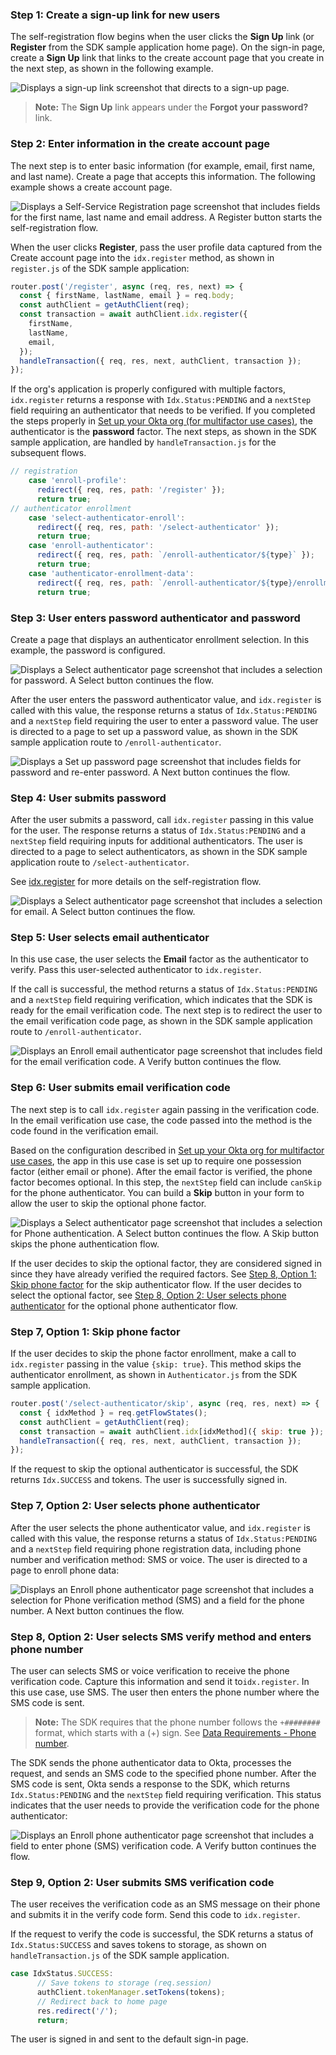 ### Step 1: Create a sign-up link for new users

The self-registration flow begins when the user clicks the **Sign Up** link (or **Register** from the SDK sample application home page). On the sign-in page, create a **Sign Up** link that links to the create account page that you create in the next step, as shown in the following example.

<div class="common-image-format">

![Displays a sign-up link screenshot that directs to a sign-up page. ](/img/oie-embedded-sdk/oie-embedded-sdk-use-case-simple-sign-on-screenshot-sign-in-nodejs.png)

</div>

> **Note:** The **Sign Up** link appears under the **Forgot your password?** link.

### Step 2: Enter information in the create account page

The next step is to enter basic information (for example, email, first name, and last name). Create a page that accepts this information. The following example shows a create account page.

<div class="common-image-format">

![Displays a Self-Service Registration page screenshot that includes fields for the first name, last name and email address. A Register button starts the self-registration flow. ](/img/oie-embedded-sdk/oie-embedded-sdk-use-case-simple-self-serv-screen-enroll-user-nodejs.png)

</div>

When the user clicks **Register**, pass the user profile data captured from the Create account page into the `idx.register` method, as shown in `register.js` of the SDK sample application:

```JavaScript
router.post('/register', async (req, res, next) => {
  const { firstName, lastName, email } = req.body;
  const authClient = getAuthClient(req);
  const transaction = await authClient.idx.register({
    firstName,
    lastName,
    email,
  });
  handleTransaction({ req, res, next, authClient, transaction });
});
```

If the org's application is properly configured with multiple factors, `idx.register` returns a response with `Idx.Status:PENDING` and a `nextStep` field requiring an authenticator that needs to be verified. If you completed the steps properly in [Set up your Okta org (for multifactor use cases)](/docs/guides/oie-embedded-common-org-setup/aspnet/main/#set-up-your-okta-org-for-multi-factor-use-cases), the authenticator is the **password** factor. The next steps, as shown in the SDK sample application, are handled by `handleTransaction.js` for the subsequent flows.

```JavaScript
// registration
    case 'enroll-profile':
      redirect({ req, res, path: '/register' });
      return true;
// authenticator enrollment
    case 'select-authenticator-enroll':
      redirect({ req, res, path: '/select-authenticator' });
      return true;
    case 'enroll-authenticator':
      redirect({ req, res, path: `/enroll-authenticator/${type}` });
      return true;
    case 'authenticator-enrollment-data':
      redirect({ req, res, path: `/enroll-authenticator/${type}/enrollment-data` });
      return true;
```

### Step 3: User enters password authenticator and password

Create a page that displays an authenticator enrollment selection. In this example, the password is configured.

<div class="common-image-format">

![Displays a Select authenticator page screenshot that includes a selection for password. A Select button continues the flow.](/img/oie-embedded-sdk/oie-embedded-sdk-use-case-simple-self-serv-screen-enroll-pwd-auth-nodejs.png)

</div>

After the user enters the password authenticator value, and `idx.register` is called with this value, the response returns a status of `Idx.Status:PENDING` and a `nextStep` field requiring the user to enter a password value. The user is directed to a page to set up a password value, as shown in the SDK sample application route to `/enroll-authenticator`.

<div class="common-image-format">

![Displays a Set up password page screenshot that includes fields for password and re-enter password. A Next button continues the flow.](/img/oie-embedded-sdk/oie-embedded-sdk-use-case-simple-self-serv-screen-set-up-pwd-nodejs.png)

</div>

### Step 4: User submits password

After the user submits a password, call `idx.register` passing in this value for the user. The response returns a status of `Idx.Status:PENDING` and a `nextStep` field requiring inputs for additional authenticators. The user is directed to a page to select authenticators, as shown in the SDK sample application route to `/select-authenticator`.

See [idx.register](https://github.com/okta/okta-auth-js/blob/master/docs/idx.md#idxregister) for more details on the self-registration flow.

<div class="common-image-format">

![Displays a Select authenticator page screenshot that includes a selection for email. A Select button continues the flow.](/img/oie-embedded-sdk/oie-embedded-sdk-use-case-simple-self-serv-screen-enroll-email-auth-nodejs.png)

</div>

### Step 5: User selects email authenticator

In this use case, the user selects the **Email** factor as the authenticator to verify. Pass this user-selected authenticator to `idx.register`.

 If the call is successful, the method returns a status of `Idx.Status:PENDING` and a `nextStep` field requiring verification, which indicates that the SDK is ready for the email verification code. The next step is to redirect the user to the email verification code page, as shown in the SDK sample application route to `/enroll-authenticator`.

<div class="common-image-format">

![Displays an Enroll email authenticator page screenshot that includes field for the email verification code. A Verify button continues the flow.](/img/oie-embedded-sdk/oie-embedded-sdk-use-case-simple-self-serv-screen-email-verify-nodejs.png)

</div>

### Step 6: User submits email verification code

The next step is to call `idx.register` again passing in the verification code. In the email verification use case, the code passed into the method is the code found in the verification email.

Based on the configuration described in [Set up your Okta org for multifactor use cases](/docs/guides/oie-embedded-common-org-setup/java/main/#set-up-your-okta-org-for-multifactor-use-cases), the app in this use case is set up to require one possession factor (either email or phone). After the email factor is verified, the phone factor becomes optional. In this step, the `nextStep` field can include `canSkip` for the phone authenticator. You can build a **Skip** button in your form to allow the user to skip the optional phone factor.

<div class="common-image-format">

![Displays a Select authenticator page screenshot that includes a selection for Phone authentication. A Select button continues the flow. A Skip button skips the phone authentication flow. ](/img/oie-embedded-sdk/oie-embedded-sdk-use-case-simple-self-serv-screen-phone-auth-and-skip-nodejs.png)

</div>

If the user decides to skip the optional factor, they are considered signed in since they have already verified the required factors. See [Step 8, Option 1: Skip phone factor](#step-8-option-1-skip-phone-factor) for the skip authenticator flow. If the user decides to select the optional factor, see [Step 8, Option 2: User selects phone authenticator](#step-8-option-2-user-selects-phone-authenticator) for the optional phone authenticator flow.

### Step 7, Option 1: Skip phone factor

If the user decides to skip the phone factor enrollment, make a call to `idx.register` passing in the value `{skip: true}`. This method skips the authenticator enrollment, as shown in `Authenticator.js` from the SDK sample application.

```JavaScript
router.post('/select-authenticator/skip', async (req, res, next) => {
  const { idxMethod } = req.getFlowStates();
  const authClient = getAuthClient(req);
  const transaction = await authClient.idx[idxMethod]({ skip: true });
  handleTransaction({ req, res, next, authClient, transaction });
});
```

If the request to skip the optional authenticator is successful, the SDK returns `Idx.SUCCESS` and tokens. The user is successfully signed in.

### Step 7, Option 2: User selects phone authenticator

After the user selects the phone authenticator value, and `idx.register` is called with this value, the response returns a status of `Idx.Status:PENDING` and a `nextStep` field requiring phone registration data, including phone number and verification method: SMS or voice. The user is directed to a page to enroll phone data:

<div class="common-image-format">

![Displays an Enroll phone authenticator page screenshot that includes a selection for Phone verification method (SMS) and a field for the phone number. A Next button continues the flow.](/img/oie-embedded-sdk/oie-embedded-sdk-use-case-simple-self-serv-screen-enroll-phone-auth-nodejs.png)

</div>

### Step 8, Option 2: User selects SMS verify method and enters phone number

The user can selects SMS or voice verification to receive the phone verification code. Capture this information and send it to`idx.register`. In this use case, use SMS. The user then enters the phone number where the SMS code is sent.

>**Note:** The SDK requires that the phone number follows the `+########` format, which starts with a (+) sign. See [Data Requirements - Phone number](/docs/guides/oie-embedded-sdk-common/nodejs/main/#phone-number).

The SDK sends the phone authenticator data to Okta, processes the request, and sends an SMS code to the specified phone number. After the SMS code is sent, Okta sends a response to the SDK, which returns `Idx.Status:PENDING` and the `nextStep` field requiring verification. This status indicates that the user needs to provide the verification code for the phone authenticator:

<div class="common-image-format">

![Displays an Enroll phone authenticator page screenshot that includes a field to enter phone (SMS) verification code. A Verify button continues the flow.](/img/oie-embedded-sdk/oie-embedded-sdk-use-case-simple-self-serv-screen-enroll-phone-verify-nodejs.png)

</div>

### Step 9, Option 2: User submits SMS verification code

The user receives the verification code as an SMS message on their phone and submits it in the verify code form. Send this code to `idx.register`.

If the request to verify the code is successful, the SDK returns a status of `Idx.Status:SUCCESS` and saves tokens to storage, as shown on `handleTransaction.js` of the SDK sample application.

```JavaScript
case IdxStatus.SUCCESS:
      // Save tokens to storage (req.session)
      authClient.tokenManager.setTokens(tokens);
      // Redirect back to home page
      res.redirect('/');
      return;
```

The user is signed in and sent to the default sign-in page.
